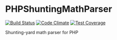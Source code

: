 # PHPShuntingMathParser
[![Build Status](https://travis-ci.org/rbnvrw/PHPShuntingMathParser.svg?branch=master)](https://travis-ci.org/rbnvrw/PHPShuntingMathParser) [![Code Climate](https://codeclimate.com/github/rbnvrw/PHPShuntingMathParser/badges/gpa.svg)](https://codeclimate.com/github/rbnvrw/PHPShuntingMathParser) [![Test Coverage](https://codeclimate.com/github/rbnvrw/PHPShuntingMathParser/badges/coverage.svg)](https://codeclimate.com/github/rbnvrw/PHPShuntingMathParser/coverage)

Shunting-yard math parser for PHP
